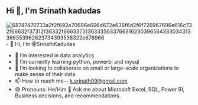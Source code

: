 ## Hi 👋, I'm Srinath kadudas

![68747470733a2f2f692e70696e696d672e636f6d2f6f726967696e616c732f66632f37312f36332f66633731363335633766316230396564333034313366353962623734393538322e676966](https://github.com/user-attachments/assets/3ed88ed1-bf97-44e6-807f-a13e306c10c5)- 👋 Hi, I’m @SrinathKadudas
- 👀 I’m interested in data analytics
- 🌱 I’m currently learning python, powerbi and mysql
- 💞️ I’m looking to collaborate on small or large-scale organizations to make sense of their data.
- 📫 How to reach me-- k.srinath09@gmail.com  
- 😄 Pronouns: He/Him
💬 Ask me about Microsoft Excel, SQL, Power BI, Business decisions, and recommendations.
<!---
SrinathKadudas/SrinathKadudas is a ✨ special ✨ repository because its `README.md` (this file) appears on your GitHub profile.
You can click the Preview link to take a look at your changes.
--->
